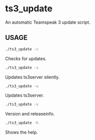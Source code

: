 # ts3_update
An automatic Teamspeak 3 update script.

## USAGE
```bash
./ts3_update -c
```
Checks for updates.

```bash
./ts3_update -s
```
Updates ts3server silently.

```bash
./ts3_update -u
```
Updates ts3server.

```bash
./ts3_update -v
```
Version and releaseinfo.

```bash
./ts3_update -h
```
Shows the help.
